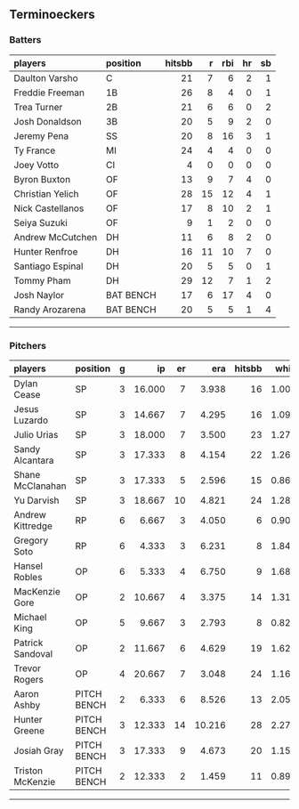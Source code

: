 ## Terminoeckers

### Batters

 
|players          |position  | hitsbb|  r| rbi| hr| sb| 
|:----------------|:---------|------:|--:|---:|--:|--:| 
|Daulton Varsho   |C         |     21|  7|   6|  2|  1| 
|Freddie Freeman  |1B        |     26|  8|   4|  0|  1| 
|Trea Turner      |2B        |     21|  6|   6|  0|  2| 
|Josh Donaldson   |3B        |     20|  5|   9|  2|  0| 
|Jeremy Pena      |SS        |     20|  8|  16|  3|  1| 
|Ty France        |MI        |     24|  4|   4|  0|  0| 
|Joey Votto       |CI        |      4|  0|   0|  0|  0| 
|Byron Buxton     |OF        |     13|  9|   7|  4|  0| 
|Christian Yelich |OF        |     28| 15|  12|  4|  1| 
|Nick Castellanos |OF        |     17|  8|  10|  2|  1| 
|Seiya Suzuki     |OF        |      9|  1|   2|  0|  0| 
|Andrew McCutchen |DH        |     11|  6|   8|  2|  0| 
|Hunter Renfroe   |DH        |     16| 11|  10|  7|  0| 
|Santiago Espinal |DH        |     20|  5|   5|  0|  1| 
|Tommy Pham       |DH        |     29| 12|   7|  1|  2| 
|Josh Naylor      |BAT BENCH |     17|  6|  17|  4|  0| 
|Randy Arozarena  |BAT BENCH |     20|  5|   5|  1|  4| 

* * *

### Pitchers

 
|players          |position    |  g|     ip| er|    era| hitsbb|  whip| so|  w| sv| 
|:----------------|:-----------|--:|------:|--:|------:|------:|-----:|--:|--:|--:| 
|Dylan Cease      |SP          |  3| 16.000|  7|  3.938|     16| 1.000| 30|  1|  0| 
|Jesus Luzardo    |SP          |  3| 14.667|  7|  4.295|     16| 1.091| 18|  1|  0| 
|Julio Urias      |SP          |  3| 18.000|  7|  3.500|     23| 1.278| 11|  1|  0| 
|Sandy Alcantara  |SP          |  3| 17.333|  8|  4.154|     22| 1.269| 17|  0|  0| 
|Shane McClanahan |SP          |  3| 17.333|  5|  2.596|     15| 0.865| 27|  1|  0| 
|Yu Darvish       |SP          |  3| 18.667| 10|  4.821|     24| 1.286| 12|  2|  0| 
|Andrew Kittredge |RP          |  6|  6.667|  3|  4.050|      6| 0.900|  4|  2|  1| 
|Gregory Soto     |RP          |  6|  4.333|  3|  6.231|      8| 1.846|  6|  0|  2| 
|Hansel Robles    |OP          |  6|  5.333|  4|  6.750|      9| 1.688|  2|  0|  0| 
|MacKenzie Gore   |OP          |  2| 10.667|  4|  3.375|     14| 1.312|  8|  0|  0| 
|Michael King     |OP          |  5|  9.667|  3|  2.793|      8| 0.828| 11|  0|  0| 
|Patrick Sandoval |OP          |  2| 11.667|  6|  4.629|     19| 1.629|  7|  0|  0| 
|Trevor Rogers    |OP          |  4| 20.667|  7|  3.048|     24| 1.161| 19|  2|  0| 
|Aaron Ashby      |PITCH BENCH |  2|  6.333|  6|  8.526|     13| 2.053|  6|  0|  0| 
|Hunter Greene    |PITCH BENCH |  3| 12.333| 14| 10.216|     28| 2.270| 19|  0|  0| 
|Josiah Gray      |PITCH BENCH |  3| 17.333|  9|  4.673|     20| 1.154| 11|  2|  0| 
|Triston McKenzie |PITCH BENCH |  2| 12.333|  2|  1.459|     11| 0.892| 13|  2|  0| 


* * *


